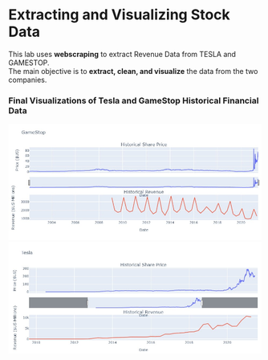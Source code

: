 # Extracting and Visualizing Stock Data
This lab uses **webscraping** to extract Revenue Data from TESLA and GAMESTOP.</br>
The main objective is to **extract, clean, and visualize** the data from the two companies. </br>

### Final Visualizations of Tesla and GameStop Historical Financial Data
![alt text](https://github.com/melleniee/Extracting-and-Visualizing-Stock-Data/blob/main/gme.jpg?raw=true)
![alt text](https://github.com/melleniee/Extracting-and-Visualizing-Stock-Data/blob/main/tesla.jpg?raw=true)
